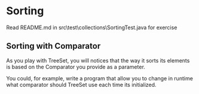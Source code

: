 # Sorting

Read README.md in src\test\collections\SortingTest.java for exercise

## Sorting with Comparator

As you play with TreeSet, you will notices that the way it sorts 
its elements is based on the Comparator you provide as a parameter.

You could, for example, write a program that allow you to change in runtime
what comparator should TreeSet use each time its initialized.